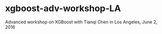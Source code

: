 # xgboost-adv-workshop-LA
Advanced workshop on XGBoost with Tianqi Chen in Los Angeles, June 2, 2016
